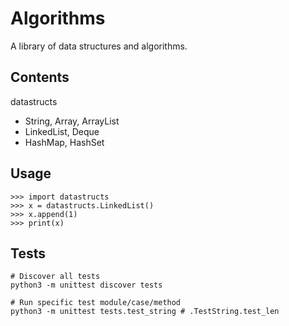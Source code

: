 Algorithms
==========
A library of data structures and algorithms.

Contents
--------

datastructs
+ String, Array, ArrayList
+ LinkedList, Deque
+ HashMap, HashSet

Usage
-----

```
>>> import datastructs
>>> x = datastructs.LinkedList()
>>> x.append(1)
>>> print(x)
```

Tests
-----

```
# Discover all tests
python3 -m unittest discover tests

# Run specific test module/case/method
python3 -m unittest tests.test_string # .TestString.test_len
```
